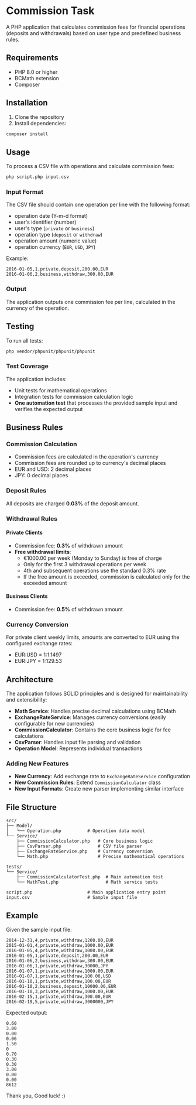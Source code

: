 # Commission Task

A PHP application that calculates commission fees for financial operations (deposits and withdrawals) based on user type and predefined business rules.

## Requirements

- PHP 8.0 or higher
- BCMath extension
- Composer

## Installation

1. Clone the repository
2. Install dependencies:
```bash
composer install
```

## Usage

To process a CSV file with operations and calculate commission fees:

```bash
php script.php input.csv
```

### Input Format

The CSV file should contain one operation per line with the following format:
- operation date (Y-m-d format)
- user's identifier (number)
- user's type (`private` or `business`)
- operation type (`deposit` or `withdraw`)
- operation amount (numeric value)
- operation currency (`EUR`, `USD`, `JPY`)

Example:
```
2016-01-05,1,private,deposit,200.00,EUR
2016-01-06,2,business,withdraw,300.00,EUR
```

### Output

The application outputs one commission fee per line, calculated in the currency of the operation.

## Testing

To run all tests:

```bash
php vendor/phpunit/phpunit/phpunit
```

### Test Coverage

The application includes:
- Unit tests for mathematical operations
- Integration tests for commission calculation logic
- **One automation test** that processes the provided sample input and verifies the expected output

## Business Rules

### Commission Calculation

- Commission fees are calculated in the operation's currency
- Commission fees are rounded up to currency's decimal places
- EUR and USD: 2 decimal places
- JPY: 0 decimal places

### Deposit Rules

All deposits are charged **0.03%** of the deposit amount.

### Withdrawal Rules

#### Private Clients
- Commission fee: **0.3%** of withdrawn amount
- **Free withdrawal limits**:
  - €1000.00 per week (Monday to Sunday) is free of charge
  - Only for the first 3 withdrawal operations per week
  - 4th and subsequent operations use the standard 0.3% rate
  - If the free amount is exceeded, commission is calculated only for the exceeded amount

#### Business Clients
- Commission fee: **0.5%** of withdrawn amount

### Currency Conversion

For private client weekly limits, amounts are converted to EUR using the configured exchange rates:
- EUR:USD = 1:1.1497
- EUR:JPY = 1:129.53

## Architecture

The application follows SOLID principles and is designed for maintainability and extensibility:

- **Math Service**: Handles precise decimal calculations using BCMath
- **ExchangeRateService**: Manages currency conversions (easily configurable for new currencies)
- **CommissionCalculator**: Contains the core business logic for fee calculations
- **CsvParser**: Handles input file parsing and validation
- **Operation Model**: Represents individual transactions

### Adding New Features

- **New Currency**: Add exchange rate to `ExchangeRateService` configuration
- **New Commission Rules**: Extend `CommissionCalculator` class
- **New Input Formats**: Create new parser implementing similar interface

## File Structure

```
src/
├── Model/
│   └── Operation.php          # Operation data model
└── Service/
    ├── CommissionCalculator.php   # Core business logic
    ├── CsvParser.php              # CSV file parser
    ├── ExchangeRateService.php    # Currency conversion
    └── Math.php                   # Precise mathematical operations

tests/
└── Service/
    ├── CommissionCalculatorTest.php  # Main automation test
    └── MathTest.php                  # Math service tests

script.php                     # Main application entry point
input.csv                      # Sample input file
```

## Example

Given the sample input file:
```csv
2014-12-31,4,private,withdraw,1200.00,EUR
2015-01-01,4,private,withdraw,1000.00,EUR
2016-01-05,4,private,withdraw,1000.00,EUR
2016-01-05,1,private,deposit,200.00,EUR
2016-01-06,2,business,withdraw,300.00,EUR
2016-01-06,1,private,withdraw,30000,JPY
2016-01-07,1,private,withdraw,1000.00,EUR
2016-01-07,1,private,withdraw,100.00,USD
2016-01-10,1,private,withdraw,100.00,EUR
2016-01-10,2,business,deposit,10000.00,EUR
2016-01-10,3,private,withdraw,1000.00,EUR
2016-02-15,1,private,withdraw,300.00,EUR
2016-02-19,5,private,withdraw,3000000,JPY
```

Expected output:
```
0.60
3.00
0.00
0.06
1.50
0
0.70
0.30
0.30
3.00
0.00
0.00
8612
```

Thank you, Good luck! :) 
